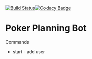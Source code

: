 [![Build Status](https://travis-ci.org/ashavrov/poker-planning-bot.svg?branch=master)](https://travis-ci.org/ashavrov/poker-planning-bot)[![Codacy Badge](https://api.codacy.com/project/badge/Grade/63cfd172892a493a9215b3f69cf9dd33)](https://www.codacy.com?utm_source=github.com&amp;utm_medium=referral&amp;utm_content=ashavrov/poker-planning-bot&amp;utm_campaign=Badge_Grade)
</br>
# Poker Planning Bot

Commands
*   start - add user
